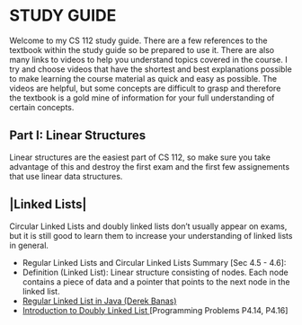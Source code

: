 
STUDY GUIDE
===========


Welcome to my CS 112 study guide. There are a few references to the textbook within the study guide so
be prepared to use it. There are also many links to videos to help you understand topics covered in 
the course. I try and choose videos that have the shortest and best explanations possible to make learning 
the course material as quick and easy as possible. The videos are helpful, but some concepts are difficult to
grasp and therefore the textbook is a gold mine of information for your full understanding of certain concepts.

Part I:  Linear Structures
--------------------------
Linear structures are the easiest part of CS 112, so make sure you take advantage of this and destroy the first exam and the first few assignements that use linear data structures.

|Linked Lists|
--------------
Circular Linked Lists and doubly linked lists don’t usually appear on exams, but it is still good to learn them
to increase your understanding of linked lists in general.

-  Regular Linked Lists and Circular Linked Lists Summary [Sec 4.5 - 4.6]:
  - Definition (Linked List): Linear structure consisting of nodes. Each node contains a piece of data and a pointer that     points to the next node in the linked list.
  - [Regular Linked List in Java (Derek Banas)](https://www.youtube.com/watch?v=195KUinjBpU)
  - [Introduction to Doubly Linked List ](https://www.youtube.com/watch?v=JdQeNxWCguQ) [Programming Problems P4.14, P4.16]
